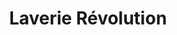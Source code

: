 ---
title: "Laverie Révolution"
url: /bruay-la-buissiere/laverie-revolution/
shop: blanchisserie
---